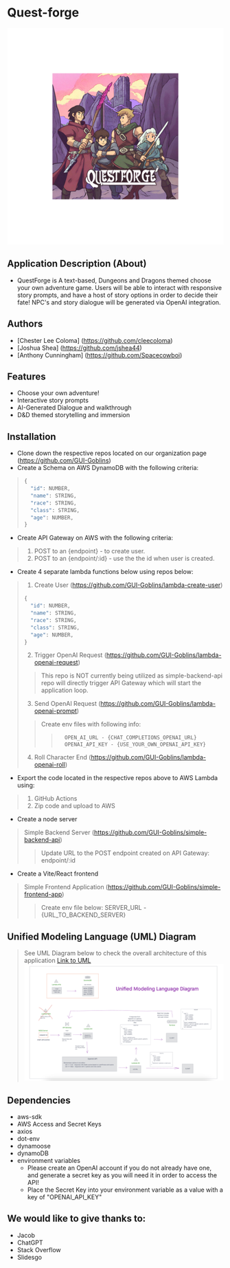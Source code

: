 # Quest-forge

![Logo](./QuestForge.png)

## Application Description (About)

* QuestForge is  A text-based, Dungeons and Dragons themed choose your own adventure game. Users will be able to interact with responsive story prompts, and have a host of story options in order to decide their fate! NPC's and story dialogue will be generated via OpenAI integration.

## Authors

* [Chester Lee Coloma] (<https://github.com/cleecoloma>)
* [Joshua Shea] (<https://github.com/jshea44>)
* [Anthony Cunningham] (<https://github.com/Spacecowboi>)

## Features

* Choose your own adventure!
* Interactive story prompts
* AI-Generated Dialogue and walkthrough
* D&D themed storytelling and immersion

## Installation

* Clone down the respective repos located on our organization page (<https://github.com/GUI-Goblins>)
* Create a Schema on AWS DynamoDB with the following criteria:
> ```javascript
> {
>   "id": NUMBER,
> 	"name": STRING,
>	"race": STRING,
>	"class": STRING,
>	"age": NUMBER,
>}
> ```
* Create API Gateway on AWS with the following criteria:
> 1. POST to an {endpoint} - to create user.
> 2. POST to an {endpoint/:id} - use the the id when user is created.
* Create 4 separate lambda functions below using repos below:
> 1. Create User (<https://github.com/GUI-Goblins/lambda-create-user>)
> ```javascript
> {
>   "id": NUMBER,
> 	"name": STRING,
>	"race": STRING,
>	"class": STRING,
>	"age": NUMBER,
>}
> ```
> 2. Trigger OpenAI Request (<https://github.com/GUI-Goblins/lambda-openai-request>)
>> This repo is NOT currently being utilized as simple-backend-api repo will directly trigger API Gateway which will start the application loop.
> 3. Send OpenAI Request (<https://github.com/GUI-Goblins/lambda-openai-prompt>)
>>   Create env files with following info:
>>>       OPEN_AI_URL - {CHAT_COMPLETIONS_OPENAI_URL}
>>>       OPENAI_API_KEY - {USE_YOUR_OWN_OPENAI_API_KEY}
> 4. Roll Character End (<https://github.com/GUI-Goblins/lambda-openai-roll>)
* Export the code located in the respective repos above to AWS Lambda using:
> 1. GitHub Actions
> 2. Zip code and upload to AWS
* Create a node server
> Simple Backend Server (<https://github.com/GUI-Goblins/simple-backend-api>)
>
>> Update URL to the POST endpoint created on API Gateway:
>> endpoint/:id
* Create a Vite/React frontend
> Simple Frontend Application (<https://github.com/GUI-Goblins/simple-frontend-app>)
>
>> Create env file below:
>> SERVER_URL - {URL_TO_BACKEND_SERVER}

## Unified Modeling Language (UML) Diagram

> See UML Diagram below to check the overall architecture of this application
[Link to UML](https://projects.invisionapp.com/freehand/document/Og97QVUVy)
![UML Diagram](./quest-forge-uml.png)

## Dependencies 

* aws-sdk
* AWS Access and Secret Keys
* axios
* dot-env
* dynamoose
* dynamoDB
* environment variables
    * Please create an OpenAI account if you do not already have one, and generate a secret key as you will need it in order to access the API!
    * Place the Secret Key into your environment variable as a value with a key of "OPENAI_API_KEY"

## We would like to give thanks to:
* Jacob
* ChatGPT
* Stack Overflow
* Slidesgo